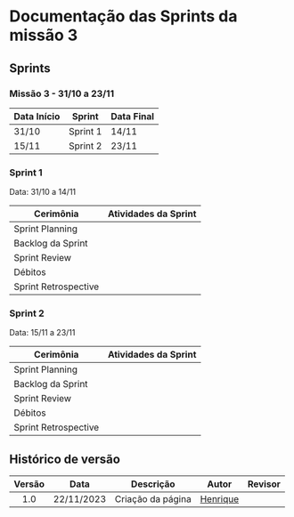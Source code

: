 # Documentação das Sprints da missão 3

## Sprints

### **Missão 3 - 31/10 a 23/11**

| Data Início | Sprint  | Data Final |
|-------------|---------|------------|
| 31/10       | Sprint 1| 14/11      |
| 15/11       | Sprint 2| 23/11      |

### Sprint 1 

Data: 31/10 a 14/11

| Cerimônia                   | Atividades da Sprint       |
|-----------------------------|---------------------------|
| Sprint Planning             |                           |
| Backlog da Sprint           |                           |
| Sprint Review               |                           |
| Débitos                     |                           |
| Sprint Retrospective        |                           |


### Sprint 2

Data: 15/11 a 23/11

| Cerimônia                   | Atividades da Sprint       |
|-----------------------------|---------------------------|
| Sprint Planning             |                           |
| Backlog da Sprint           |                           |
| Sprint Review               |                           |
| Débitos                     |                           |
| Sprint Retrospective        |                           |



## Histórico de versão

| Versão |    Data    |      Descrição       |  Autor  | Revisor |
| :----: | :--------: | :------------------: | :-----: | :-----: |
|  1.0   | 22/11/2023 | Criação da página | [Henrique](https://github.com/henriqtorresl) |   |